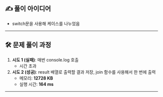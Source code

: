 ## ✍️ 풀이 아이디어
- switch문을 사용해 케이스를 나누었음

---

## 🛠️ 문제 풀이 과정
1. **시도 1 (실패)**: 매번 console.log 호출
   - 시간 초과
2. **시도 2 (성공)**: result 배열로 출력할 결과 저장, join 함수를 사용해서 한 번에 출력
   - 메모리: **12728 KB**  
   - 실행 시간: **164 ms**

---